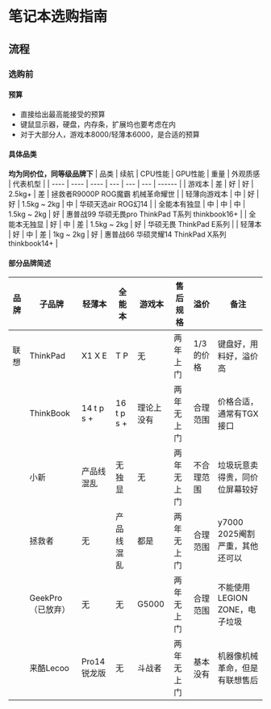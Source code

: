 # 笔记本选购指南
## 流程
### 选购前
#### 预算
- 直接给出最高能接受的预算
- 键鼠显示器，硬盘，内存条，扩展坞也要考虑在内
- 对于大部分人，游戏本8000/轻薄本6000，是合适的预算

#### 具体品类
**均为同价位，同等级品牌下**
| 品类 | 续航 | CPU性能 | GPU性能 | 重量 | 外观质感 | 代表机型 |
| ---- | ---- | ---- | --- | --- | --- | ------ |
| 游戏本 | 差 | 好 | 好 | 2.5kg+ | 差 | 拯救者R9000P ROG魔霸 机械革命耀世 |
| 轻薄向游戏本 | 中 | 好 | 好 | 1.5kg ~ 2kg | 中 | 华硕天选air ROG幻14 |
| 全能本有独显 | 中 | 中 | 中 | 1.5kg ~ 2kg | 好 | 惠普战99 华硕无畏pro ThinkPad T系列 thinkbook16+ |
| 全能本无独显 | 好 | 中 | 差 | 1.5kg ~ 2kg | 好 | 华硕无畏 ThinkPad E系列 |
| 轻薄本 | 好 | 中 | 差 | 1kg ~ 2kg | 好 | 惠普战66 华硕灵耀14 ThinkPad X系列 thinkbook14+ |

#### 部分品牌简述
| 品牌 | 子品牌 | 轻薄本 | 全能本 | 游戏本 | 售后规格 | 溢价 | 备注 |
| ---- | ---- | ---- | ---- | ---- | ---- | ---- | ---- |
| 联想 | ThinkPad | X1 X E | T P | 无 | 两年上门 | 1/3的价格 | 键盘好，用料好，溢价高 |
|  | ThinkBook | 14 t p s +|16 t p s +| 理论上没有 | 两年无上门 | 合理范围 | 价格合适，通常有TGX接口 |
|  | 小新 | 产品线混乱 | 无独显 | 无 | 两年无上门 | 不合理范围 | 垃圾玩意卖得贵，同价位屏幕较好 |
|  | 拯救者 | 无 | 产品线混乱 | 都是 | 两年无上门 | 合理范围 | y7000 2025阉割严重，其他还可以 |  
|  | GeekPro（已放弃） | 无 | 无 | G5000 | 两年无上门 | 合理范围 | 不能使用LEGION ZONE，电子垃圾 | 
|  | 来酷Lecoo | Pro14锐龙版 | 无 | 斗战者 | 两年无上门 | 基本没有 | 机器像机械革命，但是有联想售后 | 